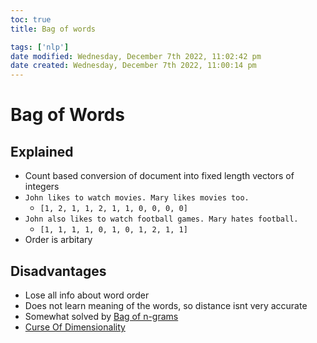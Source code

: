 ```yaml
---
toc: true
title: Bag of words

tags: ['nlp']
date modified: Wednesday, December 7th 2022, 11:02:42 pm
date created: Wednesday, December 7th 2022, 11:00:14 pm
---
```


# Bag of Words


## Explained
- Count based conversion of document into fixed length vectors of integers
- `John likes to watch movies. Mary likes movies too.`
	- `[1, 2, 1, 1, 2, 1, 1, 0, 0, 0, 0]`
- `John also likes to watch football games. Mary hates football.`
	- `[1, 1, 1, 1, 0, 1, 0, 1, 2, 1, 1]`
- Order is arbitary

## Disadvantages
- Lose all info about word order
- Does not learn meaning of the words, so distance isnt very accurate
- Somewhat solved by [Bag of n-grams](Bag%20of%20n-grams.md)
- [Curse Of Dimensionality](Curse%20Of%20Dimensionality.md)




